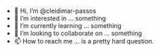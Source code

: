 - 👋 Hi, I’m @cleidimar-passos
- 👀 I’m interested in ... something
- 🌱 I’m currently learning ... something
- 💞️ I’m looking to collaborate on ... something
- 📫 How to reach me ... is a pretty hard question.

<!---
cleidimar-passos/cleidimar-passos is a ✨ special ✨ repository because its `README.md` (this file) appears on your GitHub profile.
You can click the Preview link to take a look at your changes.
--->
